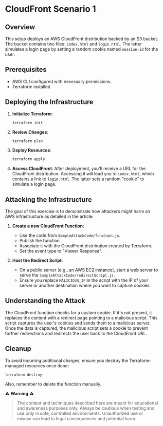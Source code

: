 # CloudFront Scenario 1

## Overview

This setup deploys an AWS CloudFront distribution backed by an S3 bucket. The bucket contains two files: `index.html` and `login.html`. The latter simulates a login page by setting a random cookie named `session-id` for the user.

## Prerequisites

- AWS CLI configured with necessary permissions.
- Terraform installed.

## Deploying the Infrastructure

1. **Initialize Terraform**:
    ```bash
    terraform init
    ```

2. **Review Changes**:
    ```bash
    terraform plan
    ```

3. **Deploy Resources**:
    ```bash
    terraform apply
    ```

4. **Access CloudFront**: After deployment, you'll receive a URL for the CloudFront distribution. Accessing it will lead you to `index.html`, which contains a link to `login.html`. The latter sets a random "cookie" to simulate a login page.

## Attacking the Infrastructure

The goal of this exercise is to demonstrate how attackers might harm an AWS infrastructure as detailed in the article:

1. **Create a new CloudFront Function**:
    - Use the code from `SampleAttackCode/function.js`.
    - Publish the function.
    - Associate it with the CloudFront distribution created by Terraform.
    - Set the event type to "Viewer Response".

2. **Host the Redirect Script**:
    - On a public server (e.g., an AWS EC2 instance), start a web server to serve the `SampleAttackCode/redirectScript.js`.
    - Ensure you replace `MALICIOUS_IP` in the script with the IP of your server or another destination where you want to capture cookies.

## Understanding the Attack

The CloudFront function checks for a custom cookie. If it's not present, it replaces the content with a redirect page pointing to a malicious script. This script captures the user's cookies and sends them to a malicious server. Once the data is captured, the malicious script sets a cookie to prevent further redirections and redirects the user back to the CloudFront URL.

## Cleanup

To avoid incurring additional charges, ensure you destroy the Terraform-managed resources once done:

```bash
terraform destroy
```

Also, remember to delete the function manually.

⚠️ **Warning** ⚠️

> The content and techniques described here are meant for educational and awareness purposes only. Always be cautious when testing and use only in safe, controlled environments. Unauthorized use or misuse can lead to legal consequences and potential harm.